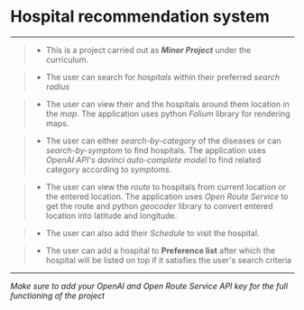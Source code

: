 # Hospital recommendation system

***

> - This is a project carried out as ***Minor Project*** under the curriculum.

> - The user can search for *hospitals* within their preferred *search radius*

> - The user can view their and the hospitals around them location in the *map*. The application uses python *Folium* library for rendering maps.

> - The user can either *search-by-category* of the diseases or can *search-by-symptom* to find hospitals. The application uses *OpenAI API's davinci auto-complete model* to find related category according to *symptoms*.

> - The user can view the *route* to hospitals from current location or the entered location. The application uses *Open Route Service* to get the route and python *geocoder* library to convert entered location into latitude and longitude.

> - The user can also add their *Schedule* to visit the hospital.

> - The user can add a hospital to **Preference list** after which the hospital will be listed on top if it satisfies the user's search criteria

***

*Make sure to add your OpenAI and Open Route Service API key for the full functioning of the project*
